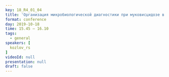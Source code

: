 ```yaml
---
key: 18_R4_01_04
title: 'Организация микробиологической диагностики при муковисцидозе в регионе: опыт Самарской области'
format: conference
day: 2019-10-18
time: 15.45 – 16.10
tags:
  - general
speakers: [
  kozlov_rs
]
videoId: null
presentation: null
draft: false
---
```

